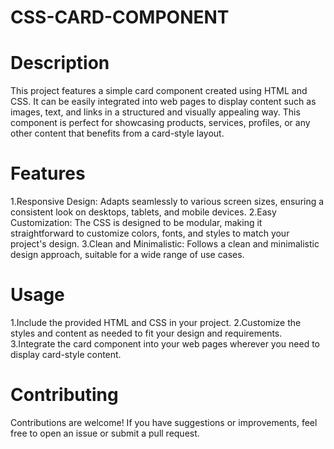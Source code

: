 # CSS-CARD-COMPONENT

# Description
This project features a simple card component created using HTML and CSS. It can be easily integrated into web pages to display content such as images, text, and links in a structured and visually appealing way. This component is perfect for showcasing products, services, profiles, or any other content that benefits from a card-style layout.

# Features
1.Responsive Design: Adapts seamlessly to various screen sizes, ensuring a consistent look on desktops, tablets, and mobile devices.
2.Easy Customization: The CSS is designed to be modular, making it straightforward to customize colors, fonts, and styles to match your project's design.
3.Clean and Minimalistic: Follows a clean and minimalistic design approach, suitable for a wide range of use cases.

# Usage
1.Include the provided HTML and CSS in your project.
2.Customize the styles and content as needed to fit your design and requirements.
3.Integrate the card component into your web pages wherever you need to display card-style content.

# Contributing
Contributions are welcome! If you have suggestions or improvements, feel free to open an issue or submit a pull request.
